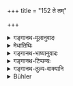 +++
title = "152 ते तम्"

+++

<details><summary>गङ्गानथ-मूलानुवादः</summary>

They, having their anger aroused, questioned the gods about this matter; and the gods, having met together, said to them—“the child has addressed you in the lawful manner.”—(152)
</details>

<details><summary>मेधातिथिः</summary>

**ते** पित्रादिस्थानीया पुत्रका इत्य् आह्वानेन **आगतमन्यव** उत्पन्नक्रोधास् **तम् अर्थं** पुत्रशब्दाह्वानं **देवान्** पृष्टवन्तः । अनेन बालेन वयम् एवम् आहूयामहे । किम् एतद् युक्तम् । ते **देवाः** पृष्टाः सन्तः सर्वे समवायं कृतवन्तः **समेत्य** एकमत्यं स्थापयित्व्**ऐतान्** कवेः पितॄन् ऊचुर् उक्तवन्तो **न्याय्यं** युक्तं **वो** युष्मान् **शिशुर् उक्तवान्** ॥ २.१५२ ॥
</details>

<details><summary>गङ्गानथ-भाष्यानुवादः</summary>

The said persons, substitutes of the father, ‘*having their anger aroused*,’—their resentment excited—by being called ‘little sons’—‘*questioned the gods about this matter*—of being addressed as ‘little sons’: ‘We are called by this boy *little sons*, is this proper?’

‘*The gods*’ thus questioned,—‘*having met together*’—convened a meeting, and having arrived at a unanimous decision,—‘*said to them*’—the fathers of Kavi,—‘*the child has addressed you in the lawful manner*’—*i.e*., properly.—(152)
</details>

<details><summary>गङ्गानथ-टिप्पन्यः</summary>

This verse is quoted in *Parāśaramādhava* (Ācāra, p. 305)—in
*Vīramitrodaya* (Saṃskāra, p. 480);—and in *Smṛticandrikā* (Saṃskāra, p.
93).
</details>

<details><summary>गङ्गानथ-तुल्य-वाक्यानि</summary>

**(verse 150-154)  
**

See Comparative notes for [Verse 2.150].
</details>

<details><summary>Bühler</summary>

152	They, moved with resentment, asked the gods concerning that matter, and the gods, having assembled, answered, 'The child has addressed you properly.'
</details>
